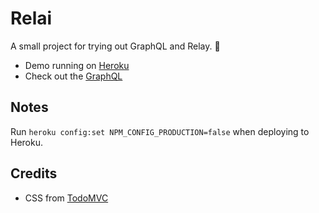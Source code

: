# Relai

A small project for trying out GraphQL and Relay. :grapes:

* Demo running on [Heroku](http://relai.herokuapp.com)
* Check out the [GraphQL](https://github.com/oreqizer/relai-graphql)

## Notes

Run `heroku config:set NPM_CONFIG_PRODUCTION=false` when deploying to Heroku.

## Credits

* CSS from [TodoMVC](https://github.com/tastejs/todomvc-app-css)
